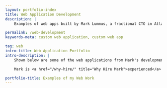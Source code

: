 ```yaml
---
layout: portfolio-index
title: Web Application Development
description: |
    Examples of web apps built by Mark Lummus, a fractional CTO in Atlanta who develops custom web applications.

permalink: /web-development
keywords-meta: custom web application, custom web app

tag: web
intro-title: Web Application Portfolio
intro-description: |
    Shown below are some of the web applications from Mark's development portfolio.

    Mark is <a href="/why-hire/" title="Why Hire Mark">experienced</a> working with multiple web application/server platforms including .NET, PHP, Django(Python), and NodeJS(Javascript/Express/Loopback).

portfolio-title: Examples of my Web Work
---
```

